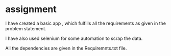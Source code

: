 # assignment

I have created a basic app , which fulfills all the requirements as given in the problem statement. 

I have also used selenium for some automation to scrap the data. 

All the dependencies are given in the Requiremnts.txt file.

